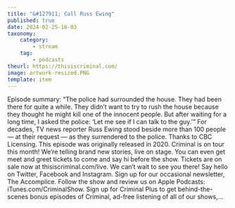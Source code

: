 ```yaml
---
title: "&#127911; Call Russ Ewing"
published: true
date: 2024-02-25-16-03
taxonomy:
    category:
        - stream
    tag:
        - podcasts
theurl: https://thisiscriminal.com/
image: artwork-resized.PNG
template: item
---
```


Episode summary: &ldquo;The police had surrounded the house. They had been there for quite a while. They didn&rsquo;t want to try to rush the house because they thought he might kill one of the innocent people. But after waiting for a long time, I asked the police: &lsquo;Let me see if I can talk to the guy.&rsquo;&rdquo; For decades, TV news reporter Russ Ewing stood beside more than 100 people &mdash; at their request &mdash; as they surrendered to the police. Thanks to CBC Licensing. This episode was originally released in 2020. Criminal is on tour this month! We&rsquo;re telling brand new stories, live on stage. You can even get meet and greet tickets to come and say hi before the show. Tickets are on sale now at thisiscriminal.com/live. We can&rsquo;t wait to see you there! Say hello on Twitter, Facebook and Instagram. Sign up for our occasional newsletter, The Accomplice. Follow the show and review us on Apple Podcasts: iTunes.com/CriminalShow. Sign up for Criminal Plus to get behind-the-scenes bonus episodes of Criminal, ad-free listening of all of our shows,&hellip;
